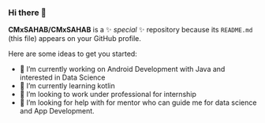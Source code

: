 ### Hi there 👋


**CMxSAHAB/CMxSAHAB** is a ✨ _special_ ✨ repository because its `README.md` (this file) appears on your GitHub profile.

Here are some ideas to get you started:

- 🔭 I’m currently working on Android Development with Java and interested in Data Science
- 🌱 I’m currently learning kotlin 
- 👯 I’m looking to work under professional for internship 
- 🤔 I’m looking for help with for mentor who can guide me for data science and App Development.
